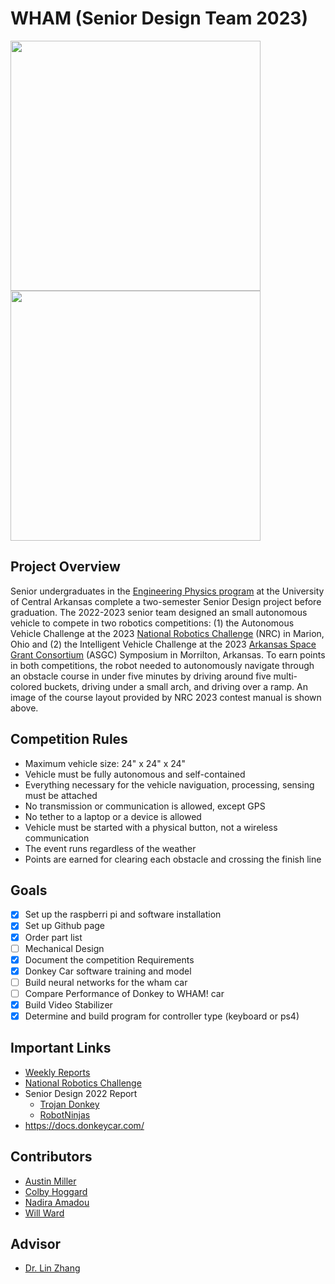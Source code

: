 # WHAM (Senior Design Team 2023)

<img src="https://github.com/willward20/WHAM/blob/main/media/WHAM_car.jpg" width="400"/> <img src="https://github.com/willward20/WHAM/blob/main/media/course.jpg" width="400" />

## Project Overview

Senior undergraduates in the [Engineering Physics program](https://uca.edu/physics/engineering-physics/) at the University of Central Arkansas complete a two-semester Senior Design project before graduation. The 2022-2023 senior team designed an small autonomous vehicle to compete in two robotics competitions: (1) the Autonomous Vehicle Challenge at the 2023 [National Robotics Challenge](https://www.thenrc.org/) (NRC) in Marion, Ohio and (2) the Intelligent Vehicle Challenge at the 2023 [Arkansas Space Grant Consortium](https://arkansasspacegrant.org/) (ASGC) Symposium in Morrilton, Arkansas. To earn points in both competitions, the robot needed to autonomously navigate through an obstacle course in under five minutes by driving around five multi-colored buckets, driving under a small arch, and driving over a ramp. An image of the course layout provided by NRC 2023 contest manual is shown above.

## Competition Rules
- Maximum vehicle size: 24" x 24" x 24"
- Vehicle must be fully autonomous and self-contained
- Everything necessary for the vehicle naviguation, processing, sensing must be attached
- No transmission or communication is allowed, except GPS
- No tether to a laptop or a device is allowed
- Vehicle must be started with a physical button, not a wireless communication
- The event runs regardless of the weather
- Points are earned for clearing each obstacle and crossing the finish line


## Goals
- [x] Set up the raspberri pi and software installation
- [x] Set up Github page
- [x] Order part list
- [ ] Mechanical Design
- [x] Document the competition Requirements
- [x] Donkey Car software training and model
- [ ] Build neural networks for the wham car
- [ ] Compare Performance of Donkey to WHAM! car
- [X] Build Video Stabilizer
- [X] Determine and build program for controller type (keyboard or ps4)

## Important Links 
- [Weekly Reports](https://drive.google.com/drive/u/1/folders/1FO2PocXw_wa_GlBfGjyqvPfI0MiCo4qa) 
- [National Robotics Challenge](https://www.thenrc.org/)
- Senior Design 2022 Report
  - [Trojan Donkey](https://mail.google.com/mail/u/1/#search/zhang/FMfcgzGqQJlfxzFzcpkXsgshXsswKDnJ?projector=1)
  - [RobotNinjas](https://docs.google.com/document/d/1TyaSFLOAew-xImfiMrTmogvYBtwF_ChW31fuu-zrTaM/edit)
- https://docs.donkeycar.com/

## Contributors 
- [Austin Miller](https://github.com/amillertime)
- [Colby Hoggard](https://github.com/choggard123)
- [Nadira Amadou](https://github.com/nadira30)
- [Will Ward](https://github.com/willward20)

## Advisor
- [Dr. Lin Zhang](https://github.com/linzhangUCA)
